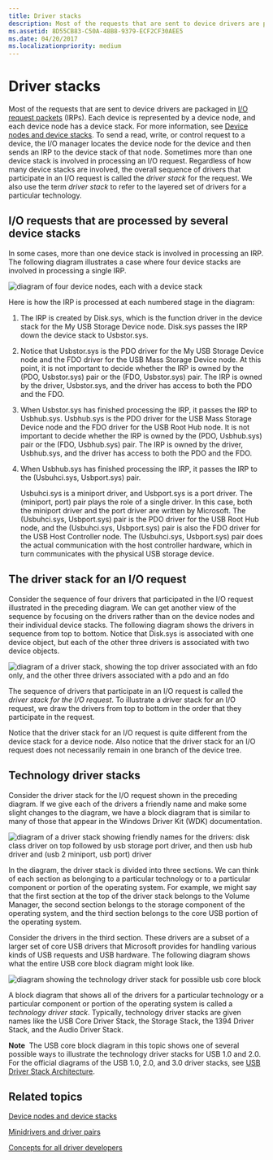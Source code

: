 ```yaml
---
title: Driver stacks
description: Most of the requests that are sent to device drivers are packaged in I/O request packets (IRPs).
ms.assetid: 8D55CB83-C50A-48B8-9379-ECF2CF30AEE5
ms.date: 04/20/2017
ms.localizationpriority: medium
---
```


# Driver stacks


Most of the requests that are sent to device drivers are packaged in [I/O request packets](i-o-request-packets.md) (IRPs). Each device is represented by a device node, and each device node has a device stack. For more information, see [Device nodes and device stacks](device-nodes-and-device-stacks.md). To send a read, write, or control request to a device, the I/O manager locates the device node for the device and then sends an IRP to the device stack of that node. Sometimes more than one device stack is involved in processing an I/O request. Regardless of how many device stacks are involved, the overall sequence of drivers that participate in an I/O request is called the *driver stack* for the request. We also use the term *driver stack* to refer to the layered set of drivers for a particular technology.

## <span id="I_O_requests_that_are_processed_by_several_device_stacks"></span><span id="i_o_requests_that_are_processed_by_several_device_stacks"></span><span id="I_O_REQUESTS_THAT_ARE_PROCESSED_BY_SEVERAL_DEVICE_STACKS"></span>I/O requests that are processed by several device stacks


In some cases, more than one device stack is involved in processing an IRP. The following diagram illustrates a case where four device stacks are involved in processing a single IRP.

![diagram of four device nodes, each with a device stack](images/chain01.png)

Here is how the IRP is processed at each numbered stage in the diagram:

1.  The IRP is created by Disk.sys, which is the function driver in the device stack for the My USB Storage Device node. Disk.sys passes the IRP down the device stack to Usbstor.sys.

2.  Notice that Usbstor.sys is the PDO driver for the My USB Storage Device node and the FDO driver for the USB Mass Storage Device node. At this point, it is not important to decide whether the IRP is owned by the (PDO, Usbstor.sys) pair or the (FDO, Usbstor.sys) pair. The IRP is owned by the driver, Usbstor.sys, and the driver has access to both the PDO and the FDO.
3.  When Usbstor.sys has finished processing the IRP, it passes the IRP to Usbhub.sys. Usbhub.sys is the PDO driver for the USB Mass Storage Device node and the FDO driver for the USB Root Hub node. It is not important to decide whether the IRP is owned by the (PDO, Usbhub.sys) pair or the (FDO, Usbhub.sys) pair. The IRP is owned by the driver, Usbhub.sys, and the driver has access to both the PDO and the FDO.

4.  When Usbhub.sys has finished processing the IRP, it passes the IRP to the (Usbuhci.sys, Usbport.sys) pair.

    Usbuhci.sys is a miniport driver, and Usbport.sys is a port driver. The (miniport, port) pair plays the role of a single driver. In this case, both the miniport driver and the port driver are written by Microsoft. The (Usbuhci.sys, Usbport.sys) pair is the PDO driver for the USB Root Hub node, and the (Usbuhci.sys, Usbport.sys) pair is also the FDO driver for the USB Host Controller node. The (Usbuhci.sys, Usbport.sys) pair does the actual communication with the host controller hardware, which in turn communicates with the physical USB storage device.

## <span id="The_driver_stack_for_an_I_O_request"></span><span id="the_driver_stack_for_an_i_o_request"></span><span id="THE_DRIVER_STACK_FOR_AN_I_O_REQUEST"></span>The driver stack for an I/O request


Consider the sequence of four drivers that participated in the I/O request illustrated in the preceding diagram. We can get another view of the sequence by focusing on the drivers rather than on the device nodes and their individual device stacks. The following diagram shows the drivers in sequence from top to bottom. Notice that Disk.sys is associated with one device object, but each of the other three drivers is associated with two device objects.

![diagram of a driver stack, showing the top driver associated with an fdo only, and the other three drivers associated with a pdo and an fdo](images/driverstack01.png)

The sequence of drivers that participate in an I/O request is called the *driver stack for the I/O request*. To illustrate a driver stack for an I/O request, we draw the drivers from top to bottom in the order that they participate in the request.

Notice that the driver stack for an I/O request is quite different from the device stack for a device node. Also notice that the driver stack for an I/O request does not necessarily remain in one branch of the device tree.

## <span id="Technology_driver_stacks"></span><span id="technology_driver_stacks"></span><span id="TECHNOLOGY_DRIVER_STACKS"></span>Technology driver stacks


Consider the driver stack for the I/O request shown in the preceding diagram. If we give each of the drivers a friendly name and make some slight changes to the diagram, we have a block diagram that is similar to many of those that appear in the Windows Driver Kit (WDK) documentation.

![diagram of a driver stack showing friendly names for the drivers: disk class driver on top followed by usb storage port driver, and then usb hub driver and (usb 2 miniport, usb port) driver](images/driverstack02.png)

In the diagram, the driver stack is divided into three sections. We can think of each section as belonging to a particular technology or to a particular component or portion of the operating system. For example, we might say that the first section at the top of the driver stack belongs to the Volume Manager, the second section belongs to the storage component of the operating system, and the third section belongs to the core USB portion of the operating system.

Consider the drivers in the third section. These drivers are a subset of a larger set of core USB drivers that Microsoft provides for handling various kinds of USB requests and USB hardware. The following diagram shows what the entire USB core block diagram might look like.

![diagram showing the technology driver stack for possible usb core block ](images/technologystack01.png)

A block diagram that shows all of the drivers for a particular technology or a particular component or portion of the operating system is called a *technology driver stack*. Typically, technology driver stacks are given names like the USB Core Driver Stack, the Storage Stack, the 1394 Driver Stack, and the Audio Driver Stack.

**Note**  The USB core block diagram in this topic shows one of several possible ways to illustrate the technology driver stacks for USB 1.0 and 2.0. For the official diagrams of the USB 1.0, 2.0, and 3.0 driver stacks, see [USB Driver Stack Architecture](https://msdn.microsoft.com/library/windows/hardware/hh406256).

 

## <span id="related_topics"></span>Related topics


[Device nodes and device stacks](device-nodes-and-device-stacks.md)

[Minidrivers and driver pairs](minidrivers-and-driver-pairs.md)

[Concepts for all driver developers](concepts-and-knowledge-for-all-driver-developers.md)

 

 







